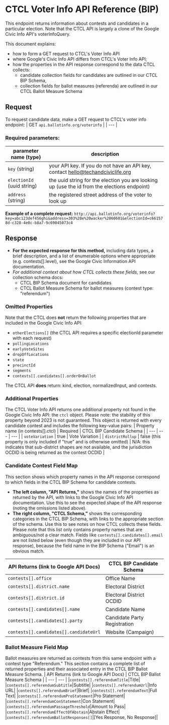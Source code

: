 # CTCL Voter Info API Reference (BIP)
This endpoint returns information about contests and candidates in a particular election. Note that the CTCL API is largely a clone of the Google Civic Info API's voterInfoQuery. 

This document explains:
- how to form a GET request to CTCL's Voter Info API
- where Google's Civic Info API differs from CTCL's Voter Info API;
- how the properties in the API response correspond to the data CTCL collects:
  - candidate collection fields for candidates are outlined in our CTCL BIP Schema,
  - collection fields for ballot measures (referenda)  are outlined in our CTCL Ballot Measure Schema
## Request
To request candidate data, make a GET request to CTCL's voter info endpoint:
| GET	`api.ballotinfo.org/voterinfo` |
| --- |
> 
### Required parameters:
| parameter name (type) | description |
| --- | --- |
| `key` (string) | your API key. If you do not have an API key, contact hello@techandciviclife.org |
| `electionId` (uuid string) | the uuid string for the election you are looking up (use the id from the elections endpoint) |
| `address` (string) | the registered street address of the voter to look up |

**Example of a complete request:**
`http://api.ballotinfo.org/voterinfo?key=abc123def456ghi&address=303%20e%20wacker%2060601&electionId=c661578d-c328-4e0c-b8a7-9c69045073c4`

## Response
- **For the expected response for this method,** including data types, a brief description, and a list of enumerable options where appropriate (e.g. contests[].level), see the Google Civic Information API documentation.
- *For additional context about how CTCL collects these fields,* see our collection schema docs:
  - CTCL BIP Schema document for candidates
  - CTCL Ballot Measure Schema for ballot measures (contest type: "referendum")
### Omitted Properties
Note that the CTCL does **not** return the following properties that are included in the Google Civic Info API:
- `otherElections[]` (the CTCL API requires a specific electionId parameter with each request)
- `pollingLocations`
- `earlyVoteSites`
- `dropOffLocations`
- `state`
- `precinctId`
- `segments`
- `contests[].candidates[].orderOnBallot`

The CTCL API **does** return: 
kind, election, normalizedInput, and contests. 
### Additional Properties
The CTCL Voter Info API returns one additional property not found in the Google Civic Info API: the `ctcl` object. Please note: the stability of this property beyond 2023 is not guaranteed. This object is returned with every candidate contest and includes the following key-value pairs:
| Property name (in contests[].ctcl) | Required | CTCL BIP Candidate Schema |
| --- | --- | --- |
| `voteVariation` | true | Vote Variation |
| `districtRollup` | false (this property is only included if "true" and is otherwise omitted) | N/A: this indicates that sub-district shapes are not available, and the jurisdiction OCDID is being returned as the contest OCDID |


### Candidate Contest Field Map
This section shows which property names in the API response correspond to which fields in the CTCL BIP Schema for candidate contests. 
- **The left column, "API Returns,"** shows the names of the properties as returned by the API, with links to the Google Civic Info API documentation. Use this to see the expected shape of the API response (noting the omissions listed above).
- **The right column, "CTCL Schema,"** shows the corresponding categories in the CTCL BIP Schema, with links to the appropriate section of the schema. Use this to see notes on how CTCL collects these fields.
Please note that this list only contains property names that are ambiguous/not a clear match. Fields like `contests[].candidates[].email` are not listed below (even though they are included in our API response), because the field name in the BIP Schema ("Email") is an obvious match.

| API Returns (link to Google API Docs) | CTCL BIP Candidate Schema |
| --- | --- |
| `contests[].office` | Office Name |
|`contests[].district.name`|Electoral District|
|`contests[].district.id`|Electoral District OCDID|
|`contests[].candidates[].name`|Candidate Name|
|`contests[].candidates[].party`|Candidate Party Registration|
|`contests[].candidates[].candidateUrl`|Website (Campaign)|


### Ballot Measure Field Map
Ballot measures are returned as contests from this same endpoint with a contest type "Referendum." This section contains a complete list of returned properties and their associated entry in the CTCL BIP Ballot Measure Schema.
| API Returns (link to Google API Docs) | CTCL BIP Ballot Measure Schema |
| --- | --- |
|`contests[].referendumTitle`|Title|
|`contests[].referendumSubtitle`|Subtitle|
|`contests[].referendumUrl`|Info URL|
|`contests[].referendumBrief`|Brief|
|`contests[].referendumText`|Full Text|
|`contests[].referendumProStatement`|Pro Statement|
|`contests[].referendumConStatement`|Con Statement|
|`contests[].referendumPassageThreshold`|Amount to Pass|
|`contests[].referendumEffectOfAbstain`|Abstain Effect|
|`contests[].referendumBallotResponses[]`|[Yes Response, No Response]|


